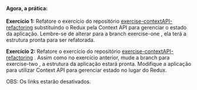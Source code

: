 #### Agora, a prática:

**Exercício 1:** Refatore o exercício do repositório [exercise-contextAPI-refactoring]() substituindo o Redux pela Context API para gerenciar o estado da aplicação. Lembre-se de alterar para a branch exercise-one , ela terá a estrutura pronta para ser refatorada.

**Exercício 2:** Refatore o exercício do repositório [exercise-contextAPI-refactoring]() . Assim como no exercício anterior, mude a branch para exercise-two , a estrutura da aplicação estará pronta. Modifique a aplicação para utilizar Context API para gerenciar estado no lugar do Redux.

OBS: Os links estarão desativados.